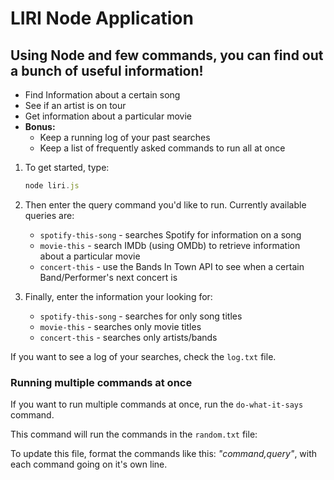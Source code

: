 # LIRI Node Application
## Using Node and few commands, you can find out a bunch of useful information!

* Find Information about a certain song
* See if an artist is on tour
* Get information about a particular movie
* __Bonus:__
    * Keep a running log of your past searches
    * Keep a list of frequently asked commands to run all at once

1. To get started, type: 
    ```javascript
    node liri.js
    ```

1. Then enter the query command you'd like to run. 
    Currently available queries are:
    * `spotify-this-song` - searches Spotify for information on a song
    * `movie-this` - search IMDb (using OMDb) to retrieve information about a particular movie
    * `concert-this` - use the Bands In Town API to see when a certain Band/Performer's next concert is

1. Finally, enter the information your looking for:
    * `spotify-this-song` - searches for only song titles
    * `movie-this` - searches only movie titles
    * `concert-this` - searches only artists/bands

If you want to see a log of your searches, check the `log.txt` file.

### Running multiple commands at once
If you want to run multiple commands at once, run the `do-what-it-says` command. 

This command will run the commands in the `random.txt` file:

To update this file, format the commands like this: _"command,query"_, with each command going on it's own line.

